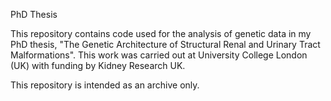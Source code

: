 PhD Thesis

This repository contains code used for the analysis of genetic data in my PhD thesis, "The Genetic Architecture of Structural Renal and Urinary Tract Malformations". This work was carried out at University College London (UK) with funding by Kidney Research UK.

This repository is intended as an archive only.
